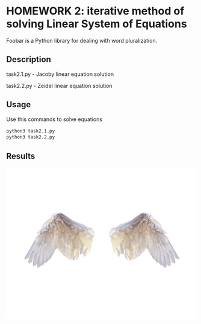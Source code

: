 # HOMEWORK 2: iterative method of solving Linear System of Equations

Foobar is a Python library for dealing with word pluralization.

## Description

task2.1.py - Jacoby linear equation solution 

task2.2.py - Zeidel linear equation solution

## Usage

Use this commands to solve equations

```bash
python3 task2.1.py
python3 task2.2.py
```
## Results
![alt text](HW2/1.png "Описание будет тут")
